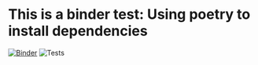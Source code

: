 # This is a binder test: Using poetry to install dependencies

[![Binder](https://mybinder.org/badge_logo.svg)](https://mybinder.org/v2/gh/afuetterer/binder-poetry/HEAD)
![Tests](https://github.com/afuetterer/binder-poetry/actions/workflows/workflow.yml/badge.svg)

